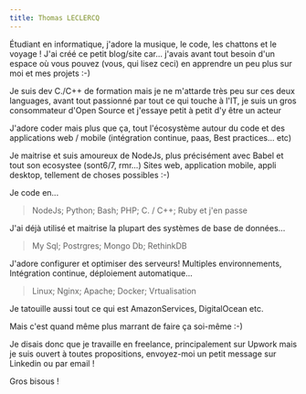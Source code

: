 ```yaml
---
title: Thomas LECLERCQ
---
```


Étudiant en informatique, j'adore la musique, le code, les chattons et le voyage !
J'ai créé ce petit blog/site car... j'avais avant tout besoin d'un espace où vous pouvez (vous, qui lisez ceci) en apprendre un peu plus sur moi et mes projets :-)

Je suis dev C./C++ de formation mais je ne m'attarde très peu sur ces deux languages,
avant tout passionné par tout ce qui touche à l'IT, je suis un gros consommateur d'Open Source et j'essaye petit à petit d'y être un acteur

J'adore coder mais plus que ça, tout l'écosystème autour du code et des applications web / mobile (intégration continue, paas, Best practices... etc)

Je maitrise et suis amoureux de NodeJs, plus précisément avec Babel et tout son ecosystee (sont6/7, rmr...)
Sites web, application mobile, appli desktop, tellement de choses possibles :-)

Je code en...

>NodeJs;
Python;
Bash;
PHP;
C. / C++;
Ruby et j'en passe

J'ai déjà utilisé et maitrise la plupart des systèmes de base de données...

>My Sql;
Postrgres;
Mongo Db;
RethinkDB

J'adore configurer et optimiser des serveurs! Multiples environnements, Intégration continue, déploiement automatique...

>Linux;
Nginx;
Apache;
Docker;
Vrtualisation

Je tatouille aussi tout ce qui est AmazonServices, DigitalOcean etc.

Mais c'est quand même plus marrant de faire ça soi-même :-)

Je disais donc que je travaille en freelance, principalement sur Upwork mais je suis ouvert à toutes propositions, envoyez-moi un petit message sur Linkedin ou par email !

Gros bisous !
